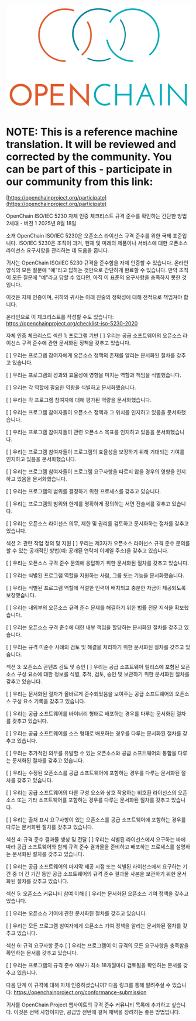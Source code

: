 ![](./media/image1.png "OpenChain logo")

# NOTE: This is a reference machine translation. It will be reviewed and corrected by the community. You can be part of this - participate in our community from this link:
[https://openchainproject.org/participate](https://openchainproject.org/participate)

OpenChain ISO/IEC 5230 자체 인증 체크리스트
규격 준수를 확인하는 간단한 방법
2세대 - 버전 1
2025년 8월 18일

소개
OpenChain ISO/IEC 5230은 오픈소스 라이선스 규격 준수를 위한 국제 표준입니다. ISO/IEC 5230은 조직이 과거, 현재 및 미래의 제품이나 서비스에 대한 오픈소스 라이선스 요구사항을 관리하는 데 도움을 줍니다.

귀사는 OpenChain ISO/IEC 5230 규격을 준수함을 자체 인증할 수 있습니다. 온라인 양식의 모든 질문에 "예"라고 답하는 것만으로 간단하게 완료할 수 있습니다. 만약 조직이 모든 질문에 "예"라고 답할 수 없다면, 아직 이 표준의 요구사항을 충족하지 못한 것입니다.

이것은 자체 인증이며, 귀하와 귀사는 아래 진술의 정확성에 대해 전적으로 책임져야 합니다.

온라인으로 이 체크리스트를 작성할 수도 있습니다:
https://openchainproject.org/checklist-iso-5230-2020

자체 인증 체크리스트
섹션 1: 프로그램 기반
[ ] 우리는 공급 소프트웨어의 오픈소스 라이선스 규격 준수에 관한 문서화된 정책을 갖추고 있습니다.

[ ] 우리는 프로그램 참여자에게 오픈소스 정책의 존재를 알리는 문서화된 절차를 갖추고 있습니다.

[ ] 우리는 프로그램의 성과와 효율성에 영향을 미치는 역할과 책임을 식별했습니다.

[ ] 우리는 각 역할에 필요한 역량을 식별하고 문서화했습니다.

[ ] 우리는 각 프로그램 참여자에 대해 평가된 역량을 문서화했습니다.

[ ] 우리는 프로그램 참여자들이 오픈소스 정책과 그 위치를 인지하고 있음을 문서화했습니다.

[ ] 우리는 프로그램 참여자들이 관련 오픈소스 목표를 인지하고 있음을 문서화했습니다.

[ ] 우리는 프로그램 참여자들이 프로그램의 효율성을 보장하기 위해 기대되는 기여를 인지하고 있음을 문서화했습니다.

[ ] 우리는 프로그램 참여자들이 프로그램 요구사항을 따르지 않을 경우의 영향을 인지하고 있음을 문서화했습니다.

[ ] 우리는 프로그램의 범위를 결정하기 위한 프로세스를 갖추고 있습니다.

[ ] 우리는 프로그램의 범위와 한계를 명확하게 정의하는 서면 진술서를 갖추고 있습니다.

[ ] 우리는 오픈소스 라이선스 의무, 제한 및 권리를 검토하고 문서화하는 절차를 갖추고 있습니다.

섹션 2: 관련 작업 정의 및 지원
[ ] 우리는 제3자가 오픈소스 라이선스 규격 준수 문의를 할 수 있는 공개적인 방법(예: 공개된 연락처 이메일 주소)을 갖추고 있습니다.

[ ] 우리는 오픈소스 규격 준수 문의에 응답하기 위한 문서화된 절차를 갖추고 있습니다.

[ ] 우리는 식별된 프로그램 역할을 지원하는 사람, 그룹 또는 기능을 문서화했습니다.

[ ] 우리는 식별된 프로그램 역할에 적절한 인력이 배치되고 충분한 자금이 제공되도록 보장했습니다.

[ ] 우리는 내외부의 오픈소스 규격 준수 문제를 해결하기 위한 법률 전문 지식을 확보했습니다.

[ ] 우리는 오픈소스 규격 준수에 대한 내부 책임을 할당하는 문서화된 절차를 갖추고 있습니다.

[ ] 우리는 규격 미준수 사례의 검토 및 해결을 처리하기 위한 문서화된 절차를 갖추고 있습니다.

섹션 3: 오픈소스 콘텐츠 검토 및 승인
[ ] 우리는 공급 소프트웨어 릴리스에 포함된 오픈소스 구성 요소에 대한 정보를 식별, 추적, 검토, 승인 및 보관하기 위한 문서화된 절차를 갖추고 있습니다.

[ ] 우리는 문서화된 절차가 올바르게 준수되었음을 보여주는 공급 소프트웨어의 오픈소스 구성 요소 기록을 갖추고 있습니다.

[ ] 우리는 공급 소프트웨어를 바이너리 형태로 배포하는 경우를 다루는 문서화된 절차를 갖추고 있습니다.

[ ] 우리는 공급 소프트웨어를 소스 형태로 배포하는 경우를 다루는 문서화된 절차를 갖추고 있습니다.

[ ] 우리는 추가적인 의무를 유발할 수 있는 오픈소스와 공급 소프트웨어의 통합을 다루는 문서화된 절차를 갖추고 있습니다.

[ ] 우리는 수정된 오픈소스를 공급 소프트웨어에 포함하는 경우를 다루는 문서화된 절차를 갖추고 있습니다.

[ ] 우리는 공급 소프트웨어의 다른 구성 요소와 상호 작용하는 비호환 라이선스의 오픈소스 또는 기타 소프트웨어를 포함하는 경우를 다루는 문서화된 절차를 갖추고 있습니다.

[ ] 우리는 출처 표시 요구사항이 있는 오픈소스를 공급 소프트웨어에 포함하는 경우를 다루는 문서화된 절차를 갖추고 있습니다.

섹션 4: 규격 준수 결과물 생성 및 전달
[ ] 우리는 식별된 라이선스에서 요구하는 바에 따라 공급 소프트웨어와 함께 규격 준수 결과물을 준비하고 배포하는 프로세스를 설명하는 문서화된 절차를 갖추고 있습니다.

[ ] 우리는 공급 소프트웨어의 마지막 제공 시점 또는 식별된 라이선스에서 요구하는 기간 중 더 긴 기간 동안 공급 소프트웨어의 규격 준수 결과물 사본을 보관하기 위한 문서화된 절차를 갖추고 있습니다.

섹션 5: 오픈소스 커뮤니티 참여 이해
[ ] 우리는 문서화된 오픈소스 기여 정책을 갖추고 있습니다.

[ ] 우리는 오픈소스 기여에 관한 문서화된 절차를 갖추고 있습니다.

[ ] 우리는 모든 프로그램 참여자에게 오픈소스 기여 정책을 알리는 문서화된 절차를 갖추고 있습니다.

섹션 6: 규격 요구사항 준수
[ ] 우리는 프로그램이 이 규격의 모든 요구사항을 충족함을 확인하는 문서를 갖추고 있습니다.

[ ] 우리는 프로그램의 규격 준수 여부가 최소 18개월마다 검토됨을 확인하는 문서를 갖추고 있습니다.

다음 단계
이 규격에 대해 자체 인증하셨습니까? 다음 링크를 통해 알려주실 수 있습니다:
https://openchainproject.org/conformance-submission

귀사를 OpenChain Project 웹사이트의 규격 준수 커뮤니티 목록에 추가하고 싶습니다. 이것은 선택 사항이지만, 공급망 전반에 걸쳐 채택을 장려하는 좋은 방법입니다.